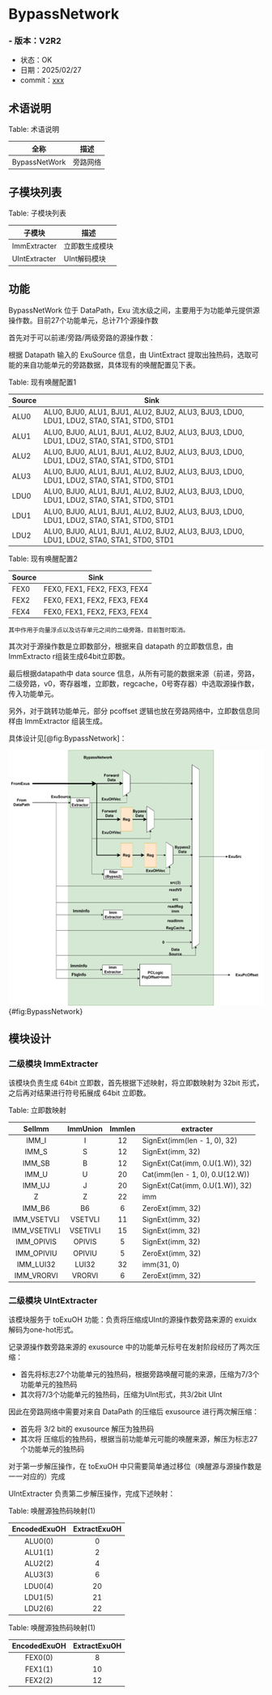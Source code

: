 # BypassNetwork

### - 版本：V2R2

- 状态：OK
- 日期：2025/02/27
- commit：[xxx](https://github.com/OpenXiangShan/XiangShan/tree/xxx)

## 术语说明

Table: 术语说明

| 全称          | 描述     |
| ------------- | -------- |
| BypassNetWork | 旁路网络 |

## 子模块列表

Table: 子模块列表

| 子模块        | 描述           |
| ------------- | -------------- |
| ImmExtracter  | 立即数生成模块 |
| UIntExtracter | UInt解码模块   |

## 功能

BypassNetWork 位于 DataPath，Exu 流水级之间，主要用于为功能单元提供源操作数。目前27个功能单元，总计71个源操作数

首先对于可以前递/旁路/两级旁路的源操作数：

根据 Datapath 输入的 ExuSource 信息，由 UintExtract 提取出独热码，选取可能的来自功能单元的旁路数据，具体现有的唤醒配置见下表。

Table: 现有唤醒配置1

| Source | Sink                                                                                     |
| ------ | ---------------------------------------------------------------------------------------- |
| ALU0   | ALU0, BJU0, ALU1, BJU1, ALU2, BJU2, ALU3, BJU3, LDU0, LDU1, LDU2, STA0, STA1, STD0, STD1 |
| ALU1   | ALU0, BJU0, ALU1, BJU1, ALU2, BJU2, ALU3, BJU3, LDU0, LDU1, LDU2, STA0, STA1, STD0, STD1 |
| ALU2   | ALU0, BJU0, ALU1, BJU1, ALU2, BJU2, ALU3, BJU3, LDU0, LDU1, LDU2, STA0, STA1, STD0, STD1 |
| ALU3   | ALU0, BJU0, ALU1, BJU1, ALU2, BJU2, ALU3, BJU3, LDU0, LDU1, LDU2, STA0, STA1, STD0, STD1 |
| LDU0   | ALU0, BJU0, ALU1, BJU1, ALU2, BJU2, ALU3, BJU3, LDU0, LDU1, LDU2, STA0, STA1, STD0, STD1 |
| LDU1   | ALU0, BJU0, ALU1, BJU1, ALU2, BJU2, ALU3, BJU3, LDU0, LDU1, LDU2, STA0, STA1, STD0, STD1 |
| LDU2   | ALU0, BJU0, ALU1, BJU1, ALU2, BJU2, ALU3, BJU3, LDU0, LDU1, LDU2, STA0, STA1, STD0, STD1 |

Table: 现有唤醒配置2

| Source | Sink                         |
| ------ | ---------------------------- |
| FEX0   | FEX0, FEX1, FEX2, FEX3, FEX4 |
| FEX2   | FEX0, FEX1, FEX2, FEX3, FEX4 |
| FEX4   | FEX0, FEX1, FEX2, FEX3, FEX4 |

    其中作用于向量浮点以及访存单元之间的二级旁路，目前暂时取消。

其次对于源操作数是立即数部分，根据来自 datapath 的立即数信息，由 ImmExtracto r组装生成64bit立即数。

最后根据datapath中 data source 信息，从所有可能的数据来源（前递，旁路，二级旁路，v0，寄存器堆，立即数，regcache，0号寄存器）中选取源操作数，传入功能单元。

另外，对于跳转功能单元，部分 pcoffset 逻辑也放在旁路网络中，立即数信息同样由 ImmExtractor 组装生成。

具体设计见[@fig:BypassNetwork]：

![BypassNetwork](./figure/BypassNetwork.svg){#fig:BypassNetwork}

## 模块设计

### 二级模块 ImmExtracter

该模块负责生成 64bit 立即数，首先根据下述映射，将立即数映射为 32bit 形式，之后再对结果进行符号拓展成 64bit 立即数。

Table: 立即数映射

|    SelImm    | ImmUnion | Immlen | extracter                       |
| :----------: | :------: | :----: | ------------------------------- |
|    IMM_I    |    I    |   12   | SignExt(imm(len - 1, 0), 32)    |
|    IMM_S    |    S    |   12   | SignExt(imm, 32)                |
|    IMM_SB    |    B    |   12   | SignExt(Cat(imm, 0.U(1.W)), 32) |
|    IMM_U    |    U    |   20   | Cat(imm(len - 1, 0), 0.U(12.W)) |
|    IMM_UJ    |    J    |   20   | SignExt(Cat(imm, 0.U(1.W)), 32) |
|      Z      |    Z    |   22   | imm                             |
|    IMM_B6    |    B6    |   6   | ZeroExt(imm, 32)                |
| IMM_VSETVLI | VSETVLI |   11   | SignExt(imm, 32)                |
| IMM_VSETIVLI | VSETIVLI |   15   | SignExt(imm, 32)                |
|  IMM_OPIVIS  |  OPIVIS  |   5   | SignExt(imm, 32)                |
|  IMM_OPIVIU  |  OPIVIU  |   5   | ZeroExt(imm, 32)                |
|  IMM_LUI32  |  LUI32  |   32   | imm(31, 0)                      |
|  IMM_VRORVI  |  VRORVI  |   6   | ZeroExt(imm, 32)                |

### 二级模块 UIntExtracter

该模块服务于 toExuOH 功能：负责将压缩成UInt的源操作数旁路来源的 exuidx 解码为one-hot形式。

记录源操作数旁路来源的 exusource 中的功能单元标号在发射阶段经历了两次压缩：

* 首先将标志27个功能单元的独热码，根据旁路唤醒可能的来源，压缩为7/3个功能单元的独热码
* 其次将7/3个功能单元的独热码，压缩为UInt形式，共3/2bit UInt

因此在旁路网络中需要对来自 DataPath 的压缩后 exusource 进行两次解压缩：

* 首先将 3/2 bit的 exusource 解压为独热码
* 其次将 压缩后的独热码，根据当前功能单元可能的唤醒来源，解压为标志27个功能单元的独热码

对于第一步解压操作，在 toExuOH 中只需要简单通过移位（唤醒源与源操作数是一一对应的）完成

UIntExtracter 负责第二步解压操作，完成下述映射：

Table: 唤醒源独热码映射(1)

| EncodedExuOH | ExtractExuOH |
| :----------: | :----------: |
|   ALU0(0)   |      0      |
|   ALU1(1)   |      2      |
|   ALU2(2)   |      4      |
|   ALU3(3)   |      6      |
|   LDU0(4)   |      20      |
|   LDU1(5)   |      21      |
|   LDU2(6)   |      22      |

Table: 唤醒源独热码映射(1)

| EncodedExuOH | ExtractExuOH |
| :----------: | :----------: |
|   FEX0(0)   |      8      |
|   FEX1(1)   |      10      |
|   FEX2(2)   |      12      |
